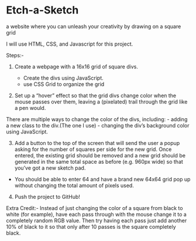 # Etch-a-Sketch
a website where you can unleash your creativity by drawing on a square grid


I will use HTML, CSS, and Javascript for this project.

Steps:-
1. Create a webpage with a 16x16 grid of square divs.
    -   Create the divs using JavaScript. 
    -   use CSS Grid to organize the grid

2. Set up a “hover” effect so that the grid divs change color
    when the mouse passes over them, leaving a (pixelated) trail through the grid like a pen would.

There are multiple ways to change the color of the divs,
    including:
    -   adding a new class to the div.(The one I use)
    -   changing the div’s background color using JavaScript.

3. Add a button to the top of the screen that will send the user a popup asking for the number of squares per side for the new grid. Once entered, the existing grid should be removed and a new grid should be generated in the same total space as before (e.g. 960px wide) so that you’ve got a new sketch pad.

-   You should be able to enter 64 and have a brand new 64x64
    grid pop up without changing the total amount of pixels used.

4. Push the project to GitHub!

Extra Credit:-
    Instead of just changing the color of a square from black to white (for example), have each pass through with the mouse change it to a completely random RGB value. Then try having each pass just add another 10% of black to it so that only after 10 passes is the square completely black.